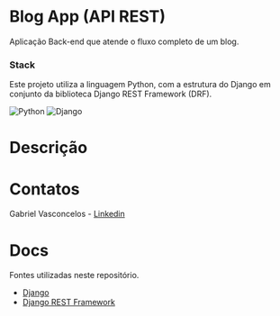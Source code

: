 # Blog App (API REST)

Aplicação Back-end que atende o fluxo completo de um blog.

### Stack

Este projeto utiliza a linguagem Python, com a estrutura do Django em conjunto da biblioteca Django REST Framework (DRF).

![Python](https://img.shields.io/badge/Python-20232A?style=for-the-badge&logo=python&logoColor=306896)
![Django](https://img.shields.io/badge/Django-20232A?style=for-the-badge&logo=django&logoColor=ffffff)

# Descrição



# Contatos

Gabriel Vasconcelos - [Linkedin](https://www.linkedin.com/in/gabrielsvasc99/)

# Docs

Fontes utilizadas neste repositório.
* [Django](https://docs.djangoproject.com/en/4.1/)
* [Django REST Framework](https://www.django-rest-framework.org/#development)
